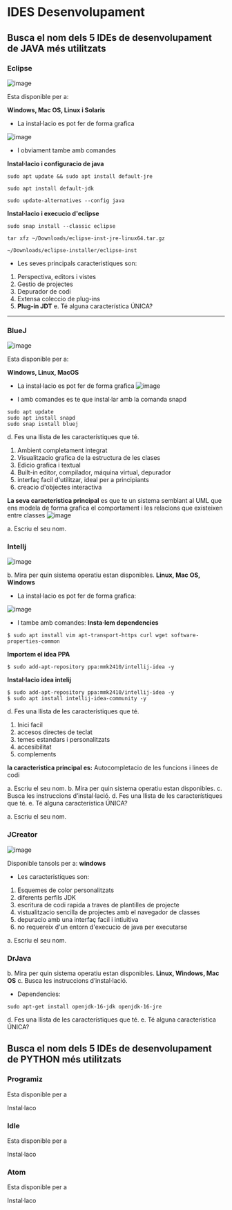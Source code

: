 # IDES Desenvolupament

## Busca el nom dels 5 IDEs de desenvolupament de JAVA més utilitzats

### Eclipse
![image](https://user-images.githubusercontent.com/114953110/200770297-930b7025-ae60-48fe-9b62-335ba675bf53.png)

Esta disponible per a:

**Windows, Mac OS, Linux i Solaris**


- La instal·lacio es pot fer de forma grafica

![image](https://user-images.githubusercontent.com/114953110/200768517-b7595ed0-08cf-4d2a-be34-d36542972224.png)

- I obviament tambe amb comandes

**Instal·lacio i configuracio de java**

```
sudo apt update && sudo apt install default-jre
	
sudo apt install default-jdk

sudo update-alternatives --config java
```
**Instal·lacio i execucio d'eclipse**

```
sudo snap install --classic eclipse

tar xfz ~/Downloads/eclipse-inst-jre-linux64.tar.gz
	
~/Downloads/eclipse-installer/eclipse-inst
```
- Les seves principals caracteristiques son:

1. Perspectiva, editors i vistes
2. Gestio de projectes
3. Depurador de codi
4. Extensa coleccio de plug-ins
5. **Plug-in JDT**
e. Té alguna característica ÚNICA?
---

### BlueJ
![image](https://user-images.githubusercontent.com/114953110/200771539-0293bff2-27e3-4da8-b21d-6f7e23956cd9.png)


Esta disponible per a:

**Windows, Linux, MacOS**


- La instal·lacio es pot fer de forma grafica
![image](https://user-images.githubusercontent.com/114953110/200771345-65f7cfa7-a808-482c-868b-0ad5c4c19c67.png)


- I amb comandes es te que instal·lar amb la comanda snapd
```  
sudo apt update
sudo apt install snapd
sudo snap isntall bluej
```

d. Fes una llista de les característiques que té.

1. Ambient completament integrat
2. Visualitzacio grafica de la estructura de les clases
3. Edicio grafica i textual
4. Built-in editor, compilador, máquina virtual, depurador
5. interfaç facil d'utilitzar, ideal per a principiants
6. creacio d'objectes interactiva

**La seva caracteristica principal** es que te un sistema semblant al UML que ens modela de forma grafica el comportament i les relacions que existeixen entre classes
![image](https://user-images.githubusercontent.com/114953110/200772898-5f235655-a443-4334-8fee-d9fc95e29e29.png)


a. Escriu el seu nom.
### IntelIj
![image](https://user-images.githubusercontent.com/114953110/200795166-341940bc-ff9e-4a07-b133-90e3d1c7e138.png)

b. Mira per quin sistema operatiu estan disponibles.
**Linux, Mac OS, Windows**

- La instal·lacio es pot fer de forma grafica:

![image](https://user-images.githubusercontent.com/114953110/200793424-d3caf91e-1e52-4592-865e-d6a559a0295e.png)


- I tambe amb comandes:
**Insta·lem dependencies**
```
$ sudo apt install vim apt-transport-https curl wget software-properties-common
```
**Importem el idea PPA**
```
$ sudo add-apt-repository ppa:mmk2410/intellij-idea -y
```
**Instal·lacio idea intelij**
```
$ sudo add-apt-repository ppa:mmk2410/intellij-idea -y
$ sudo apt install intellij-idea-community -y
```
d. Fes una llista de les característiques que té.

1. Inici facil
2. accesos directes de teclat
3. temes estandars i personalitzats
4. accesibilitat
5. complements

**la caracteristica principal es:** Autocompletacio de les funcions i linees de codi

a. Escriu el seu nom.
b. Mira per quin sistema operatiu estan disponibles.
c. Busca les instruccions d’instal·lació.
d. Fes una llista de les característiques que té.
e. Té alguna característica ÚNICA?

a. Escriu el seu nom.

### JCreator
![image](https://user-images.githubusercontent.com/114953110/200796891-9153a947-39d3-42ad-952c-686eabd6e077.png)

Disponible tansols per a:
**windows**

- Les caracteristiques son:

1. Esquemes de color personalitzats
2. diferents perfils JDK
3. escritura de codi rapida a traves de plantilles de projecte
4. vistualitzacio sencilla de projectes amb el navegador de classes
5. depuracio amb una interfaç facil i intiuitiva
6. no requereix d'un entorn d'execucio de java per executarse

a. Escriu el seu nom.
### DrJava
b. Mira per quin sistema operatiu estan disponibles.
**Linux, Windows, Mac OS**
c. Busca les instruccions d’instal·lació.
- Dependencies:
```
sudo apt-get install openjdk-16-jdk openjdk-16-jre
```
d. Fes una llista de les característiques que té.
e. Té alguna característica ÚNICA?

## Busca el nom dels 5 IDEs de desenvolupament de PYTHON més utilitzats

### Programiz

Esta disponible per a 

Instal·laco

### Idle ###

Esta disponible per a 

Instal·laco

### Atom ###

Esta disponible per a 

Instal·laco
